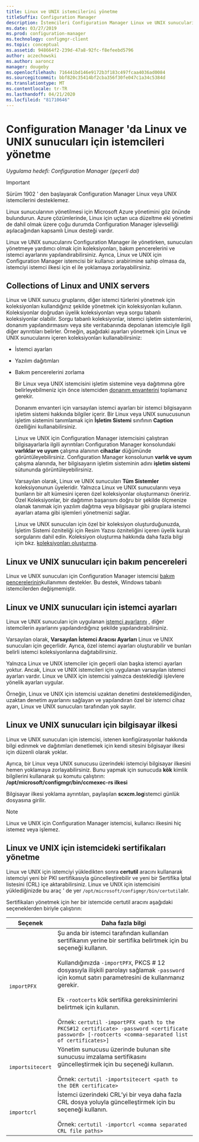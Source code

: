 ```yaml
---
title: Linux ve UNIX istemcilerini yönetme
titleSuffix: Configuration Manager
description: İstemcileri Configuration Manager Linux ve UNIX sunucularında yönetin.
ms.date: 03/27/2019
ms.prod: configuration-manager
ms.technology: configmgr-client
ms.topic: conceptual
ms.assetid: 948664f2-239d-47a8-92fc-f8efeebd5796
author: aczechowski
ms.author: aaroncz
manager: dougeby
ms.openlocfilehash: 716441bd146e9172b3f183c497fcaa4036ad0084
ms.sourcegitcommit: bbf820c35414bf2cba356f30fe047c1a34c5384d
ms.translationtype: MT
ms.contentlocale: tr-TR
ms.lasthandoff: 04/21/2020
ms.locfileid: "81710646"
---
```

# <a name="how-to-manage-clients-for-linux-and-unix-servers-in-configuration-manager"></a>Configuration Manager 'da Linux ve UNIX sunucuları için istemcileri yönetme

*Uygulama hedefi: Configuration Manager (geçerli dal)*

> [!Important]  
> Sürüm 1902 ' den başlayarak Configuration Manager Linux veya UNIX istemcilerini desteklemez. 
> 
> Linux sunucularının yönetilmesi için Microsoft Azure yönetimini göz önünde bulundurun. Azure çözümlerinde, Linux için uçtan uca düzeltme eki yönetimi de dahil olmak üzere çoğu durumda Configuration Manager işlevselliği aşılacağından kapsamlı Linux desteği vardır.

Linux ve UNIX sunucularını Configuration Manager ile yönetirken, sunucuları yönetmeye yardımcı olmak için koleksiyonları, bakım pencerelerini ve istemci ayarlarını yapılandırabilirsiniz. Ayrıca, Linux ve UNIX için Configuration Manager istemcisi bir kullanıcı arabirimine sahip olmasa da, istemciyi istemci ilkesi için el ile yoklamaya zorlayabilirsiniz.

##  <a name="collections-of-linux-and-unix-servers"></a><a name="BKMK_CollectionsforLnU"></a> Collections of Linux and UNIX servers  
 Linux ve UNIX sunucu gruplarını, diğer istemci türlerini yönetmek için koleksiyonları kullandığınız şekilde yönetmek için koleksiyonları kullanın. Koleksiyonlar doğrudan üyelik koleksiyonları veya sorgu tabanlı koleksiyonlar olabilir. Sorgu tabanlı koleksiyonlar, istemci işletim sistemlerini, donanım yapılandırmasını veya site veritabanında depolanan istemciyle ilgili diğer ayrıntıları belirler. Örneğin, aşağıdaki ayarları yönetmek için Linux ve UNIX sunucularını içeren koleksiyonları kullanabilirsiniz:  

- İstemci ayarları  

- Yazılım dağıtımları  

- Bakım pencerelerini zorlama  

  Bir Linux veya UNIX istemcisini işletim sistemine veya dağıtımına göre belirleyebilmeniz için önce istemciden [donanım envanterini](../../../core/clients/manage/inventory/hardware-inventory-for-linux-and-unix.md) toplamanız gerekir.  

  Donanım envanteri için varsayılan istemci ayarları bir istemci bilgisayarın işletim sistemi hakkında bilgiler içerir. Bir Linux veya UNIX sunucusunun işletim sistemini tanımlamak için **İşletim Sistemi** sınıfının **Caption** özelliğini kullanabilirsiniz.  

  Linux ve UNIX için Configuration Manager istemcisini çalıştıran bilgisayarlarla ilgili ayrıntıları Configuration Manager konsolundaki **varlıklar ve uyum** çalışma alanının **cihazlar** düğümünde görüntüleyebilirsiniz. Configuration Manager konsolunun **varlık ve uyum** çalışma alanında, her bilgisayarın işletim sisteminin adını **işletim sistemi** sütununda görüntüleyebilirsiniz.  

  Varsayılan olarak, Linux ve UNIX sunucuları **Tüm Sistemler** koleksiyonunun üyeleridir. Yalnızca Linux ve UNIX sunucularını veya bunların bir alt kümesini içeren özel koleksiyonlar oluşturmanızı öneririz. Özel Koleksiyonlar, bir dağıtımın başarısını doğru bir şekilde ölçmenize olanak tanımak için yazılım dağıtma veya bilgisayar gibi gruplara istemci ayarları atama gibi işlemleri yönetmenizi sağlar.   

  Linux ve UNIX sunucuları için özel bir koleksiyon oluşturduğunuzda, İşletim Sistemi özniteliği için Resim Yazısı özniteliğini içeren üyelik kuralı sorgularını dahil edin. Koleksiyon oluşturma hakkında daha fazla bilgi için bkz. [koleksiyonları oluşturma](../../../core/clients/manage/collections/create-collections.md).  

##  <a name="maintenance-windows-for-linux-and-unix-servers"></a><a name="BKMK_MaintenanceWindowsforLnU"></a>Linux ve UNIX sunucuları için bakım pencereleri  
 Linux ve UNIX sunucuları için Configuration Manager istemcisi [bakım pencerelerinin](../../../core/clients/manage/collections/use-maintenance-windows.md)kullanımını destekler. Bu destek, Windows tabanlı istemcilerden değişmemiştir.  

##  <a name="client-settings-for-linux-and-unix-servers"></a><a name="BKMK_ClientSettingsforLnU"></a>Linux ve UNIX sunucuları için istemci ayarları  
 Linux ve UNIX sunucuları için uygulanan [istemci ayarlarını](../../../core/clients/deploy/configure-client-settings.md) , diğer istemcilerin ayarlarını yapılandırdığınız şekilde yapılandırabilirsiniz.  

 Varsayılan olarak, **Varsayılan İstemci Aracısı Ayarları** Linux ve UNIX sunucuları için geçerlidir. Ayrıca, özel istemci ayarları oluşturabilir ve bunları belirli istemci koleksiyonlarına dağıtabilirsiniz.  

 Yalnızca Linux ve UNIX istemciler için geçerli olan başka istemci ayarları yoktur. Ancak, Linux ve UNIX istemcileri için uygulanan varsayılan istemci ayarları vardır. Linux ve UNIX için istemcisi yalnızca desteklediği işlevlere yönelik ayarları uygular.  

 Örneğin, Linux ve UNIX için istemcisi uzaktan denetimi desteklemediğinden, uzaktan denetim ayarlarını sağlayan ve yapılandıran özel bir istemci cihaz ayarı, Linux ve UNIX sunucuları tarafından yok sayılır.  

##  <a name="computer-policy-for-linux-and-unix-servers"></a><a name="BKMK_PolicyforLnU"></a>Linux ve UNIX sunucuları için bilgisayar ilkesi  
 Linux ve UNIX sunucuları için istemcisi, istenen konfigürasyonlar hakkında bilgi edinmek ve dağıtımları denetlemek için kendi sitesini bilgisayar ilkesi için düzenli olarak yoklar.  

 Ayrıca, bir Linux veya UNIX sunucusu üzerindeki istemciyi bilgisayar ilkesini hemen yoklamaya zorlayabilirsiniz. Bunu yapmak için sunucuda **kök** kimlik bilgilerini kullanarak şu komutu çalıştırın: **/opt/microsoft/configmgr/bin/ccmexec-rs ilkesi**  

 Bilgisayar ilkesi yoklama ayrıntıları, paylaşılan **scxcm.log**istemci günlük dosyasına girilir.  

> [!NOTE]  
>  Linux ve UNIX için Configuration Manager istemcisi, kullanıcı ilkesini hiç istemez veya işlemez.  

##  <a name="how-to-manage-certificates-on-the-client-for-linux-and-unix"></a><a name="BKMK_ManageLinuxCerts"></a>Linux ve UNIX için istemcideki sertifikaları yönetme  
 Linux ve UNIX için istemciyi yükledikten sonra **certutil** aracını kullanarak istemciyi yeni bir PKI sertifikasıyla güncelleştirebilir ve yeni bir Sertifika İptal listesini (CRL) içe aktarabilirsiniz. Linux ve UNIX için istemcisini yüklediğinizde bu araç ' de yer `/opt/microsoft/configmgr/bin/certutil`alır. 

 Sertifikaları yönetmek için her bir istemcide certutil aracını aşağıdaki seçeneklerden biriyle çalıştırın:  

|Seçenek|Daha fazla bilgi|  
|------------|----------------------|  
|`importPFX`|Şu anda bir istemci tarafından kullanılan sertifikanın yerine bir sertifika belirtmek için bu seçeneği kullanın.<br /><br /> Kullandığınızda `-importPFX`, PKCS # 12 dosyasıyla ilişkili parolayı sağlamak `-password` için komut satırı parametresini de kullanmanız gerekir.<br /><br /> Ek `-rootcerts` kök sertifika gereksinimlerini belirtmek için kullanın.<br /><br /> Örnek: `certutil -importPFX <path to the PKCS#12 certificate> -password <certificate password> [-rootcerts <comma-separated list of certificates>]`|  
|`importsitecert`|Yönetim sunucusu üzerinde bulunan site sunucusu imzalama sertifikasını güncelleştirmek için bu seçeneği kullanın.<br /><br /> Örnek: `certutil -importsitecert <path to the DER certificate>`|  
|`importcrl`|İstemci üzerindeki CRL’yi bir veya daha fazla CRL dosya yoluyla güncelleştirmek için bu seçeneği kullanın.<br /><br /> Örnek: `certutil -importcrl <comma separated CRL file paths>`|  
